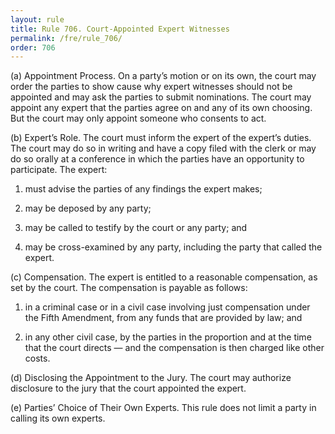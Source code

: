 ```yaml
---
layout: rule
title: Rule 706. Court-Appointed Expert Witnesses
permalink: /fre/rule_706/
order: 706
---
```


(a) Appointment Process. On a party’s motion or on its own, the court may order the parties to show cause why expert witnesses should not be appointed and may ask the parties to submit nominations. The court may appoint any expert that the parties agree on and any of its own choosing. But the court may only appoint someone who consents to act.


(b) Expert’s Role. The court must inform the expert of the expert’s duties. The court may do so in writing and have a copy filed with the clerk or may do so orally at a conference in which the parties have an opportunity to participate. The expert:


1. must advise the parties of any findings the expert makes;


2. may be deposed by any party;


3. may be called to testify by the court or any party; and


4. may be cross-examined by any party, including the party that called the expert.


(c) Compensation. The expert is entitled to a reasonable compensation, as set by the court. The compensation is payable as follows:


1. in a criminal case or in a civil case involving just compensation under the Fifth Amendment, from any funds that are provided by law; and


2. in any other civil case, by the parties in the proportion and at the time that the court directs — and the compensation is then charged like other costs.


(d) Disclosing the Appointment to the Jury. The court may authorize disclosure to the jury that the court appointed the expert.


(e) Parties’ Choice of Their Own Experts. This rule does not limit a party in calling its own experts.

